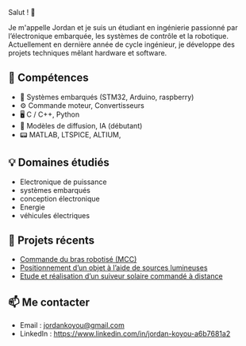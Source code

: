 Salut ! 👋

Je m'appelle Jordan et je suis un étudiant en ingénierie passionné par l’électronique embarquée, les systèmes de contrôle et la robotique.  
Actuellement en dernière année de cycle ingénieur, je développe des projets techniques mêlant hardware et software.

## 🔧 Compétences
- 🔌 Systèmes embarqués (STM32, Arduino, raspberry)
- ⚙️ Commande moteur, Convertisseurs 
- 🖥️ C / C++, Python
- 🧠 Modèles de diffusion, IA (débutant)
- 📟 MATLAB, LTSPICE, ALTIUM,    

## 💡 Domaines étudiés
- Electronique de puissance
- systèmes embarqués
- conception électronique
- Energie
- véhicules électriques
## 📁 Projets récents
- [Commande du bras robotisé (MCC)](https://github.com/jordan-techs/bras-robotise-stm32)
- [Positionnement d’un objet à l’aide de sources lumineuses](https://github.com/jordan-techs/ton-repo)
- [Etude et réalisation d’un suiveur solaire commandé à distance](https://github.com/jordan-techs/ton-repo)

## 📫 Me contacter
- Email : jordankoyou@gmail.com
- LinkedIn : https://www.linkedin.com/in/jordan-koyou-a6b7681a2

